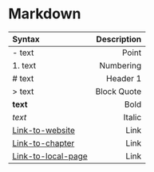 # Markdown

| Syntax | Description |
|:--- | ---: |
| - text | Point |
| 1. text | Numbering |
| # text | Header 1 |
| > text | Block Quote |
| **text** | Bold|
| *text* | Italic |
| [Link-to-website](www.google.com)| Link |
| [Link-to-chapter](#Markdown)| Link |
| [Link-to-local-page](README.md)| Link |
